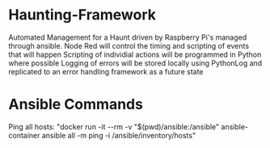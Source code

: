# Haunting-Framework
Automated Management for a Haunt driven by Raspberry Pi's managed through ansible. 
Node Red will control the timing and scripting of events that will happen
Scripting of individial actions will be programmed in Python where possible
Logging of errors will be stored locally using PythonLog and replicated to an error handling framework as a future state

# Ansible Commands
Ping all hosts: "docker run -it --rm -v "$(pwd)/ansible:/ansible"  ansible-container ansible all -m ping -i /ansible/inventory/hosts"

